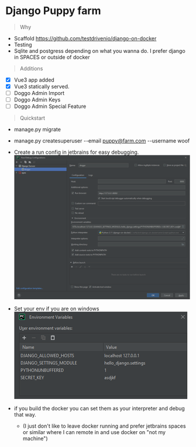 # Django Puppy farm

> Why

* Scaffold https://github.com/testdrivenio/django-on-docker
* Testing
* Sqlite and postgress depending on what you wanna do. I prefer django in SPACES or outside of docker

> Additions

- [x]  Vue3 app added
- [x] Vue3 statically served.
- [ ] Doggo Admin Import
- [ ] Doggo Admin Keys
- [ ] Doggo Admin Special Feature

> Quickstart

* manage.py migrate
* manage.py createsuperuser --email puppy@farm.com --username woof

* Create a run config in jetbrains for easy debugging. ![Jetbrains.png](Jetbrains.png)
* Set your env if you are on windows ![Jetbrains2.png](Jetbrains2.png)
* if you build the docker you can set them as your interpreter and debug that way. 
  * (I just don't like to leave docker
    running and prefer jetbrains spaces or similar where I can remote in and use docker on "not my machine")
 
 